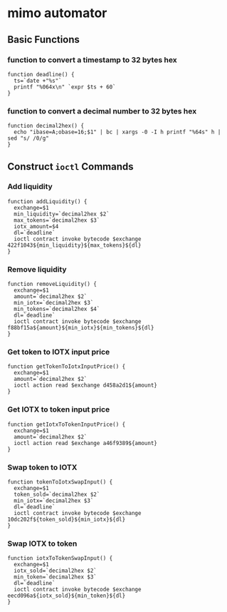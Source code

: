 # mimo automator

## Basic Functions
### function to convert a timestamp to 32 bytes hex
```
function deadline() {
  ts=`date +"%s"`
  printf "%064x\n" `expr $ts + 60`
}
```

### function to convert a decimal number to 32 bytes hex
```
function decimal2hex() {
  echo "ibase=A;obase=16;$1" | bc | xargs -0 -I h printf "%64s" h | sed "s/ /0/g"
}
```

## Construct `ioctl` Commands
### Add liquidity
```
function addLiquidity() {
  exchange=$1
  min_liquidity=`decimal2hex $2`
  max_tokens=`decimal2hex $3`
  iotx_amount=$4
  dl=`deadline`
  ioctl contract invoke bytecode $exchange 422f1043${min_liquidity}${max_tokens}${dl}
}
```

### Remove liquidity
```
function removeLiquidity() {
  exchange=$1
  amount=`decimal2hex $2`
  min_iotx=`decimal2hex $3`
  min_tokens=`decimal2hex $4`
  dl=`deadline`
  ioctl contract invoke bytecode $exchange f88bf15a${amount}${min_iotx}${min_tokens}${dl}
}
```

### Get token to IOTX input price
```
function getTokenToIotxInputPrice() {
  exchange=$1
  amount=`decimal2hex $2`
  ioctl action read $exchange d458a2d1${amount}
}
```

### Get IOTX to token input price
```
function getIotxToTokenInputPrice() {
  exchange=$1
  amount=`decimal2hex $2`
  ioctl action read $exchange a46f9389${amount}
}
```

### Swap token to IOTX
```
function tokenToIotxSwapInput() {
  exchange=$1
  token_sold=`decimal2hex $2`
  min_iotx=`decimal2hex $3`
  dl=`deadline`
  ioctl contract invoke bytecode $exchange 10dc202f${token_sold}${min_iotx}${dl}
}
```

### Swap IOTX to token
```
function iotxToTokenSwapInput() {
  exchange=$1
  iotx_sold=`decimal2hex $2`
  min_token=`decimal2hex $3`
  dl=`deadline`
  ioctl contract invoke bytecode $exchange eecd096a${iotx_sold}${min_token}${dl}
}
```

